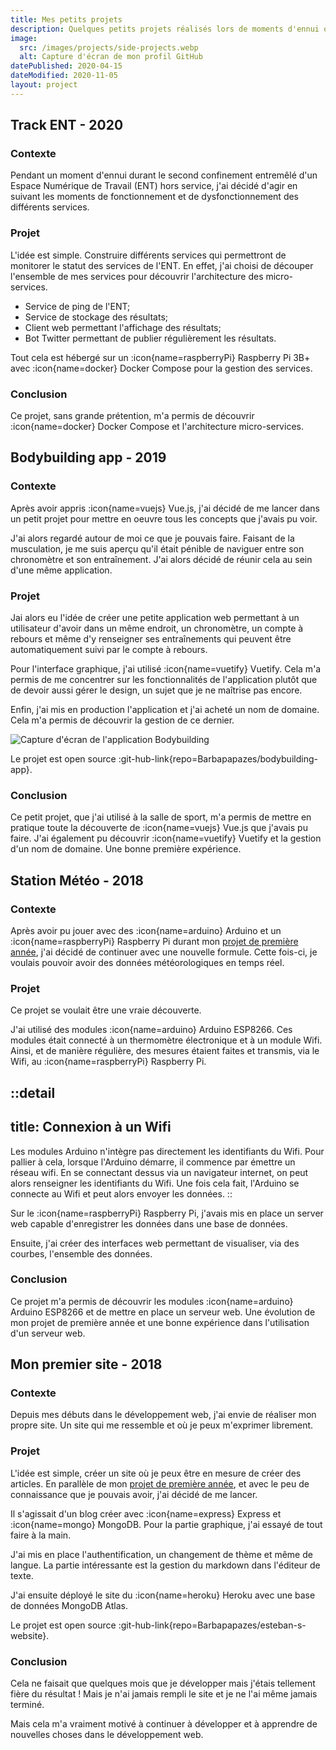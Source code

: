 ```yaml
---
title: Mes petits projets
description: Quelques petits projets réalisés lors de moments d'ennui ou pour se découvrir des petites technologies. Souvent rien d’ambitieux mais toujours intéressant à faire.
image: 
  src: /images/projects/side-projects.webp
  alt: Capture d'écran de mon profil GitHub
datePublished: 2020-04-15
dateModified: 2020-11-05
layout: project
---
```


## Track ENT - 2020

### Contexte

Pendant un moment d'ennui durant le second confinement entremêlé d'un Espace Numérique de Travail (ENT) hors service, j'ai décidé d'agir en suivant les moments de fonctionnement et de dysfonctionnement des différents services.

### Projet

L'idée est simple. Construire différents services qui permettront de monitorer le statut des services de l'ENT. En effet, j'ai choisi de découper l'ensemble de mes services pour découvrir l'architecture des micro-services.

- Service de ping de l'ENT;
- Service de stockage des résultats;
- Client web permettant l'affichage des résultats;
- Bot Twitter permettant de publier régulièrement les résultats.

Tout cela est hébergé sur un :icon{name=raspberryPi} Raspberry Pi 3B+ avec :icon{name=docker} Docker Compose pour la gestion des services.

### Conclusion

Ce projet, sans grande prétention, m'a permis de découvrir :icon{name=docker} Docker Compose et l'architecture micro-services.

## Bodybuilding app - 2019

### Contexte

Après avoir appris :icon{name=vuejs} Vue.js, j'ai décidé de me lancer dans un petit projet pour mettre en oeuvre tous les concepts que j'avais pu voir.

J'ai alors regardé autour de moi ce que je pouvais faire. Faisant de la musculation, je me suis aperçu qu'il était pénible de naviguer entre son chronomètre et son entraînement. J'ai alors décidé de réunir cela au sein d'une même application.

### Projet

Jai alors eu l'idée de créer une petite application web permettant à un utilisateur d'avoir dans un même endroit, un chronomètre, un compte à rebours et même d'y renseigner ses entraînements qui peuvent être automatiquement suivi par le compte à rebours.

Pour l'interface graphique, j'ai utilisé :icon{name=vuetify} Vuetify. Cela m'a permis de me concentrer sur les fonctionnalités de l'application plutôt que de devoir aussi gérer le design, un sujet que je ne maîtrise pas encore. 

Enfin, j'ai mis en production l'application et j'ai acheté un nom de domaine. Cela m'a permis de découvrir la gestion de ce dernier.

![Capture d'écran de l'application Bodybuilding](/images/projects/side-projects_bodybuilding-app.webp)

Le projet est open source :git-hub-link{repo=Barbapapazes/bodybuilding-app}.

### Conclusion

Ce petit projet, que j'ai utilisé à la salle de sport, m'a permis de mettre en pratique toute la découverte de :icon{name=vuejs} Vue.js que j'avais pu faire. J'ai également pu découvrir :icon{name=vuetify} Vuetify et la gestion d'un nom de domaine. Une bonne première expérience.

## Station Météo - 2018

### Contexte

Après avoir pu jouer avec des :icon{name=arduino} Arduino et un :icon{name=raspberryPi} Raspberry Pi durant mon [projet de première année](./discover-iot), j'ai décidé de continuer avec une nouvelle formule. Cette fois-ci, je voulais pouvoir avoir des données météorologiques en temps réel.

### Projet

Ce projet se voulait être une vraie découverte.

J'ai utilisé des modules  :icon{name=arduino} Arduino ESP8266. Ces modules était connecté à un thermomètre électronique et à un module Wifi. Ainsi, et de manière régulière, des mesures étaient faites et transmis, via le Wifi, au :icon{name=raspberryPi} Raspberry Pi.

::detail
---
title: Connexion à un Wifi
---
Les modules Arduino n'intègre pas directement les identifiants du Wifi. Pour pallier à cela, lorsque l'Arduino démarre, il commence par émettre un réseau wifi. En se connectant dessus via un navigateur internet, on peut alors renseigner les identifiants du Wifi. Une fois cela fait, l'Arduino se connecte au Wifi et peut alors envoyer les données.
::

Sur le :icon{name=raspberryPi} Raspberry Pi, j'avais mis en place un server web capable d'enregistrer les données dans une base de données.

Ensuite, j'ai créer des interfaces web permettant de visualiser, via des courbes, l'ensemble des données.

### Conclusion

Ce projet m'a permis de découvrir les modules  :icon{name=arduino} Arduino ESP8266 et de mettre en place un serveur web. Une évolution de mon projet de première année et une bonne expérience dans l'utilisation d'un serveur web.

## Mon premier site - 2018

### Contexte

Depuis mes débuts dans le développement web, j'ai envie de réaliser mon propre site. Un site qui me ressemble et où je peux m'exprimer librement.

### Projet

L'idée est simple, créer un site où je peux être en mesure de créer des articles. En parallèle de mon [projet de première année](./discover-iot.md), et avec le peu de connaissance que je pouvais avoir, j'ai décidé de me lancer.

Il s'agissait d'un blog créer avec :icon{name=express} Express et :icon{name=mongo} MongoDB. Pour la partie graphique, j'ai essayé de tout faire à la main.

J'ai mis en place l'authentification, un changement de thème et même de langue. La partie intéressante est la gestion du markdown dans l'éditeur de texte.

J'ai ensuite déployé le site du :icon{name=heroku} Heroku avec une base de données MongoDB Atlas.

Le projet est open source :git-hub-link{repo=Barbapapazes/esteban-s-website}.

### Conclusion

Cela ne faisait que quelques mois que je développer mais j'étais tellement fière du résultat ! Mais je n'ai jamais rempli le site et je ne l'ai même jamais terminé.

Mais cela m'a vraiment motivé à continuer à développer et à apprendre de nouvelles choses dans le développement web.
